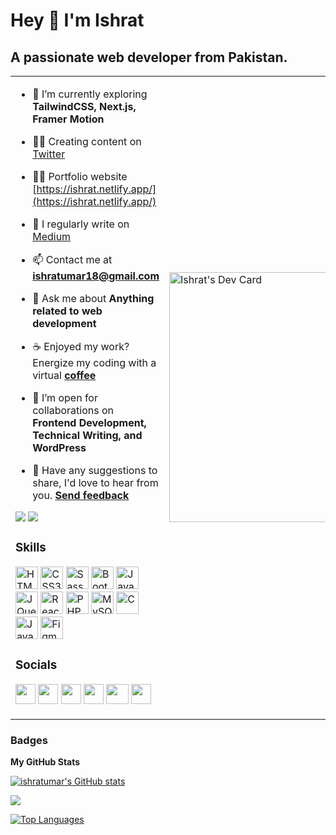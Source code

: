 Hey 👋 I'm Ishrat
=====================================

A passionate web developer from Pakistan.
----------------------------------------
<table style="border: none;">
<tr>
<td>

- 🌱 I’m currently exploring **TailwindCSS, Next.js, Framer Motion**

- ✍🏻 Creating content on [Twitter](https://twitter.com/ishrratumar)

- 👨‍💻 Portfolio website [https://ishrat.netlify.app/](https://ishrat.netlify.app/)

- 📝 I regularly write on [Medium](https://ishratumar.medium.com/)

- 📫 Contact me at **ishratumar18@gmail.com** 

- 💬 Ask me about **Anything related to web development**

- ☕ Enjoyed my work? Energize my coding with a virtual **[coffee](https://bmc.link/ishratUmar18)**
  
- 👯 I’m open for collaborations on **Frontend Development, Technical Writing, and WordPress**
  
- 🌟 Have any suggestions to share, I'd love to hear from you. **[Send feedback](https://tally.so/r/meDa6O)**

<a href="https://www.twitter.com/ishrratumar" target="_blank" rel="noreferrer"><img 
src="https://img.shields.io/twitter/follow/ishrratumar?logo=twitter&style=for-the-badge&color=0891b2&labelColor=1c1917"/></a>
<a href="https://www.github.com/ishratumar" target="_blank" rel="noreferrer"><img
src="https://img.shields.io/github/followers/ishratumar?logo=github&style=for-the-badge&color=0891b2&labelColor=1c1917" /></a>

### Skills

<p align="left">
<a href="https://developer.mozilla.org/en-US/docs/Glossary/HTML5" target="_blank" rel="noreferrer"><img src="https://raw.githubusercontent.com/danielcranney/readme-generator/main/public/icons/skills/html5-colored.svg" width="36" height="36" alt="HTML5" /></a>
<a href="https://www.w3.org/TR/CSS/#css" target="_blank" rel="noreferrer"><img src="https://raw.githubusercontent.com/danielcranney/readme-generator/main/public/icons/skills/css3-colored.svg" width="36" height="36" alt="CSS3" /></a>
<a href="https://sass-lang.com/" target="_blank" rel="noreferrer"><img src="https://raw.githubusercontent.com/danielcranney/readme-generator/main/public/icons/skills/sass-colored.svg" width="36" height="36" alt="Sass" /></a>
<a href="https://getbootstrap.com/" target="_blank" rel="noreferrer"><img src="https://raw.githubusercontent.com/danielcranney/readme-generator/main/public/icons/skills/bootstrap-colored.svg" width="36" height="36" alt="Bootstrap" /></a>
<a href="https://developer.mozilla.org/en-US/docs/Web/JavaScript" target="_blank" rel="noreferrer"><img src="https://raw.githubusercontent.com/danielcranney/readme-generator/main/public/icons/skills/javascript-colored.svg" width="36" height="36" alt="Javascript" /></a>
<a href="https://jquery.com/" target="_blank" rel="noreferrer"><img src="https://raw.githubusercontent.com/danielcranney/readme-generator/main/public/icons/skills/jquery-colored.svg" width="36" height="36" alt="JQuery" /></a>
<a href="https://reactjs.org/" target="_blank" rel="noreferrer"><img src="https://raw.githubusercontent.com/danielcranney/readme-generator/main/public/icons/skills/react-colored.svg" width="36" height="36" alt="React" /></a>
<a href="https://www.php.net/" target="_blank" rel="noreferrer"><img src="https://raw.githubusercontent.com/danielcranney/readme-generator/main/public/icons/skills/php-colored.svg" width="36" height="36" alt="PHP" /></a>
<a href="https://www.mysql.com/" target="_blank" rel="noreferrer"><img src="https://raw.githubusercontent.com/danielcranney/readme-generator/main/public/icons/skills/mysql-colored.svg" width="36" height="36" alt="MySQL" /></a>
<a href="https://docs.microsoft.com/en-us/cpp/?view=msvc-170" target="_blank" rel="noreferrer"><img src="https://raw.githubusercontent.com/danielcranney/readme-generator/main/public/icons/skills/c-colored.svg" width="36" height="36" alt="C" /></a>
<a href="https://www.oracle.com/java/" target="_blank" rel="noreferrer"><img src="https://raw.githubusercontent.com/danielcranney/readme-generator/main/public/icons/skills/java-colored.svg" width="36" height="36" alt="Java" /></a>
<a href="https://www.figma.com/" target="_blank" rel="noreferrer"><img src="https://raw.githubusercontent.com/danielcranney/readme-generator/main/public/icons/skills/figma-colored.svg" width="36" height="36" alt="Figma" /></a>
</p>


### Socials


<p align="left"> 
<a href="https://www.twitter.com/ishrratumar" target="_blank" rel="noreferrer"><img src="https://raw.githubusercontent.com/danielcranney/readme-generator/main/public/icons/socials/twitter.svg" width="32" height="32" /></a> 
<a href="https://www.instagram.com/ishrratumar/" target="_blank" rel="noreferrer"><img src="https://upload.wikimedia.org/wikipedia/commons/thumb/a/a5/Instagram_icon.png/2048px-Instagram_icon.png" width="32" height="32" /></a> 
<a href="https://www.codepen.io/ishratUmar18" target="_blank" rel="noreferrer"><img src="https://seeklogo.com/images/C/codepen-logo-1B85489666-seeklogo.com.png" width="32" height="32" /></a>
<a href="https://hashnode.com/@ishratumar" target="_blank" rel="noreferrer"><img src="https://raw.githubusercontent.com/danielcranney/readme-generator/main/public/icons/socials/hashnode.svg" width="32" height="32" /></a>
<a href="https://ishratumar.medium.com/" target="_blank" rel="noreferrer"><img src="https://user-images.githubusercontent.com/36799589/96227773-3acc6080-0fb2-11eb-837f-f5026d472969.jpg" width="36" height="32" /></a>  
<a href="https://dev.to/ishratumar" target="_blank" rel="noreferrer"><img src="https://thepracticaldev.s3.amazonaws.com/i/78hs31fax49uwy6kbxyw.png" width="32" height="32" /></a></p>
</td>
<td>
<a href="https://app.daily.dev/ishratumar"><img src="https://github.com/ishratUmar18/ishratUmar18/blob/main/devcard.svg" width="400" alt="Ishrat's Dev Card"/></a>
</td>
</tr>
</table>


### Badges

<b>My GitHub Stats</b>

<a href="http://www.github.com/ishratUmar18"><img src="https://github-readme-stats.vercel.app/api?username=ishratumar&show_icons=true&hide=&count_private=true&title_color=14b8a6&text_color=ffffff&icon_color=0891b2&bg_color=1c1917&hide_border=true&show_icons=true" alt="ishratumar's GitHub stats" /></a>

<a href="http://www.github.com/ishratUmar18"><img src="https://github-readme-streak-stats.herokuapp.com/?user=ishratumar&stroke=ffffff&background=1c1917&ring=14b8a6&fire=14b8a6&currStreakNum=ffffff&currStreakLabel=14b8a6&sideNums=ffffff&sideLabels=ffffff&dates=ffffff&hide_border=true" /></a>

<a href="https://github.com/ishratUmar18" align="left"><img src="https://github-readme-stats.vercel.app/api/top-langs/?username=ishratumar&langs_count=10&title_color=14b8a6&text_color=ffffff&icon_color=0891b2&bg_color=1c1917&hide_border=true&locale=en&custom_title=Top%20%Languages" alt="Top Languages" /></a>
